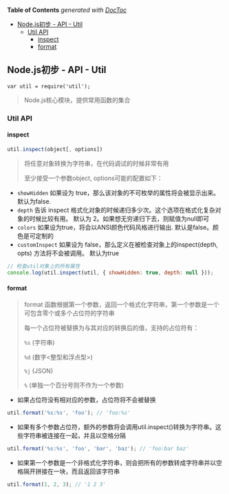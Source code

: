 <!-- START doctoc generated TOC please keep comment here to allow auto update -->
<!-- DON'T EDIT THIS SECTION, INSTEAD RE-RUN doctoc TO UPDATE -->
**Table of Contents**  *generated with [DocToc](https://github.com/thlorenz/doctoc)*

- [Node.js初步 - API - Util](#nodejs%E5%88%9D%E6%AD%A5---api---util)
  - [Util API](#util-api)
    - [inspect](#inspect)
    - [format](#format)

<!-- END doctoc generated TOC please keep comment here to allow auto update -->

## Node.js初步 - API - Util

`var util = require('util');`

> Node.js核心模块，提供常用函数的集合

### Util API

#### inspect

```javascript
util.inspect(object[, options])
```
> 将任意对象转换为字符串，在代码调试的时候非常有用
>
> 至少接受一个参数object, options可能的配置如下：

- `showHidden` 如果设为 true，那么该对象的不可枚举的属性将会被显示出来。默认为false.
- `depth` 告诉 inspect 格式化对象的时候递归多少次。这个选项在格式化复杂对象的时候比较有用。 默认为 2。如果想无穷递归下去，则赋值为null即可
- `colors` 如果设为true，将会以ANSI颜色代码风格进行输出. 默认是false。颜色是可定制的
- `customInspect` 如果设为 false，那么定义在被检查对象上的inspect(depth, opts) 方法将不会被调用。 默认为true

```javascript
// 检查util对象上的所有属性
console.log(util.inspect(util, { showHidden: true, depth: null }));
```

#### format

> format 函数根据第一个参数，返回一个格式化字符串，第一个参数是一个可包含零个或多个占位符的字符串
>
> 每一个占位符被替换为与其对应的转换后的值，支持的占位符有：
>
> `%s` (字符串)
>
> `%d` (数字<整型和浮点型>)
>
> `%j` (JSON)
>
> `%` (单独一个百分号则不作为一个参数)

- 如果占位符没有相对应的参数，占位符将不会被替换

```javascript
util.format('%s:%s', 'foo'); // 'foo:%s'
```

- 如果有多个参数占位符，额外的参数将会调用util.inspect()转换为字符串。这些字符串被连接在一起，并且以空格分隔

```javascript
util.format('%s:%s', 'foo', 'bar', 'baz'); // 'foo:bar baz'
```

- 如果第一个参数是一个非格式化字符串，则会把所有的参数转成字符串并以空格隔开拼接在一块，而且返回该字符串

```javascript
util.format(1, 2, 3); // '1 2 3'
```
